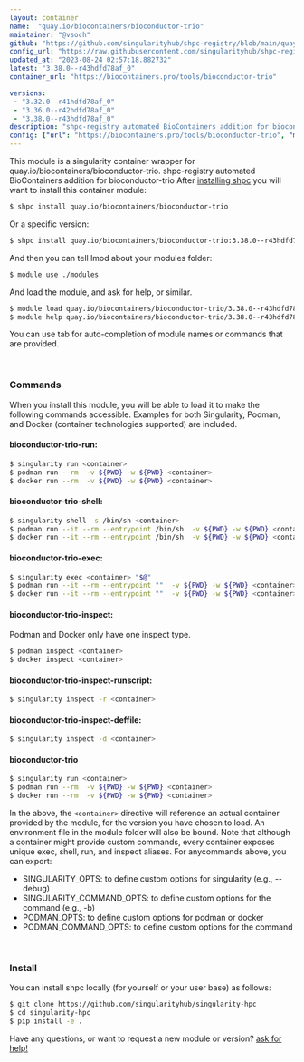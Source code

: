 ```yaml
---
layout: container
name:  "quay.io/biocontainers/bioconductor-trio"
maintainer: "@vsoch"
github: "https://github.com/singularityhub/shpc-registry/blob/main/quay.io/biocontainers/bioconductor-trio/container.yaml"
config_url: "https://raw.githubusercontent.com/singularityhub/shpc-registry/main/quay.io/biocontainers/bioconductor-trio/container.yaml"
updated_at: "2023-08-24 02:57:18.882732"
latest: "3.38.0--r43hdfd78af_0"
container_url: "https://biocontainers.pro/tools/bioconductor-trio"

versions:
 - "3.32.0--r41hdfd78af_0"
 - "3.36.0--r42hdfd78af_0"
 - "3.38.0--r43hdfd78af_0"
description: "shpc-registry automated BioContainers addition for bioconductor-trio"
config: {"url": "https://biocontainers.pro/tools/bioconductor-trio", "maintainer": "@vsoch", "description": "shpc-registry automated BioContainers addition for bioconductor-trio", "latest": {"3.38.0--r43hdfd78af_0": "sha256:f18fcc8ee30d646716ca4541a16d72d3f0ef19fdd6192a6c043f8ac8c624c2b0"}, "tags": {"3.32.0--r41hdfd78af_0": "sha256:a0878477ae311fa4aef6c283ae6d26f4230b416c25b541adbe57e51258464e81", "3.36.0--r42hdfd78af_0": "sha256:0ee7ab80e1459023ca89ac2259bde069c6769d3391d6dcdf54440b99f89c6692", "3.38.0--r43hdfd78af_0": "sha256:f18fcc8ee30d646716ca4541a16d72d3f0ef19fdd6192a6c043f8ac8c624c2b0"}, "docker": "quay.io/biocontainers/bioconductor-trio"}
---
```


This module is a singularity container wrapper for quay.io/biocontainers/bioconductor-trio.
shpc-registry automated BioContainers addition for bioconductor-trio
After [installing shpc](#install) you will want to install this container module:


```bash
$ shpc install quay.io/biocontainers/bioconductor-trio
```

Or a specific version:

```bash
$ shpc install quay.io/biocontainers/bioconductor-trio:3.38.0--r43hdfd78af_0
```

And then you can tell lmod about your modules folder:

```bash
$ module use ./modules
```

And load the module, and ask for help, or similar.

```bash
$ module load quay.io/biocontainers/bioconductor-trio/3.38.0--r43hdfd78af_0
$ module help quay.io/biocontainers/bioconductor-trio/3.38.0--r43hdfd78af_0
```

You can use tab for auto-completion of module names or commands that are provided.

<br>

### Commands

When you install this module, you will be able to load it to make the following commands accessible.
Examples for both Singularity, Podman, and Docker (container technologies supported) are included.

#### bioconductor-trio-run:

```bash
$ singularity run <container>
$ podman run --rm  -v ${PWD} -w ${PWD} <container>
$ docker run --rm  -v ${PWD} -w ${PWD} <container>
```

#### bioconductor-trio-shell:

```bash
$ singularity shell -s /bin/sh <container>
$ podman run --it --rm --entrypoint /bin/sh  -v ${PWD} -w ${PWD} <container>
$ docker run --it --rm --entrypoint /bin/sh  -v ${PWD} -w ${PWD} <container>
```

#### bioconductor-trio-exec:

```bash
$ singularity exec <container> "$@"
$ podman run --it --rm --entrypoint ""  -v ${PWD} -w ${PWD} <container> "$@"
$ docker run --it --rm --entrypoint ""  -v ${PWD} -w ${PWD} <container> "$@"
```

#### bioconductor-trio-inspect:

Podman and Docker only have one inspect type.

```bash
$ podman inspect <container>
$ docker inspect <container>
```

#### bioconductor-trio-inspect-runscript:

```bash
$ singularity inspect -r <container>
```

#### bioconductor-trio-inspect-deffile:

```bash
$ singularity inspect -d <container>
```



#### bioconductor-trio

```bash
$ singularity run <container>
$ podman run --rm  -v ${PWD} -w ${PWD} <container>
$ docker run --rm  -v ${PWD} -w ${PWD} <container>
```


In the above, the `<container>` directive will reference an actual container provided
by the module, for the version you have chosen to load. An environment file in the
module folder will also be bound. Note that although a container
might provide custom commands, every container exposes unique exec, shell, run, and
inspect aliases. For anycommands above, you can export:

 - SINGULARITY_OPTS: to define custom options for singularity (e.g., --debug)
 - SINGULARITY_COMMAND_OPTS: to define custom options for the command (e.g., -b)
 - PODMAN_OPTS: to define custom options for podman or docker
 - PODMAN_COMMAND_OPTS: to define custom options for the command

<br>

### Install

You can install shpc locally (for yourself or your user base) as follows:

```bash
$ git clone https://github.com/singularityhub/singularity-hpc
$ cd singularity-hpc
$ pip install -e .
```

Have any questions, or want to request a new module or version? [ask for help!](https://github.com/singularityhub/singularity-hpc/issues)